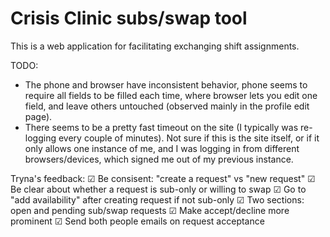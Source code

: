 # Crisis Clinic subs/swap tool

This is a web application for facilitating exchanging shift assignments.

TODO:
* The phone and browser have inconsistent behavior, phone seems to require all fields to be filled each time, where browser lets you edit one field, and leave others untouched (observed mainly in the profile edit page).
* There seems to be a pretty fast timeout on the site (I typically was re-logging every couple of minutes).  Not sure if this is the site itself, or if it only allows one instance of me, and I was logging in from different browsers/devices, which signed me out of my previous instance.

Tryna's feedback:
☑︎ Be consisent: "create a request" vs "new request"
☑︎ Be clear about whether a request is sub-only or willing to swap
☑︎ Go to "add availability" after creating request if not sub-only
☑︎ Two sections: open and pending sub/swap requests
☑︎ Make accept/decline more prominent
☑︎ Send both people emails on request acceptance